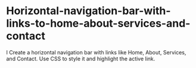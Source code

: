 # Horizontal-navigation-bar-with-links-to-home-about-services-and-contact
I Create a horizontal navigation bar with links like Home, About, Services, and Contact. Use CSS to style it and highlight the active link.
